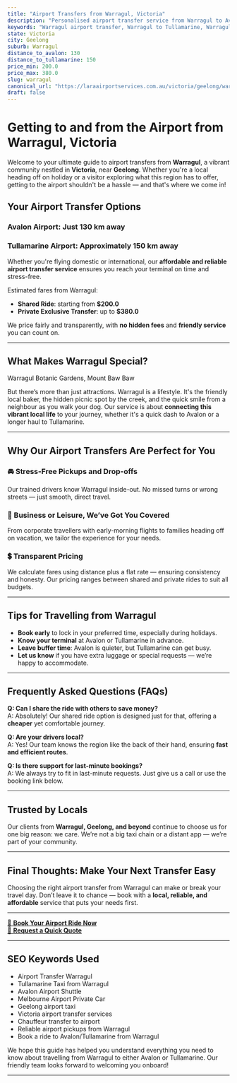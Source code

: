 ```yaml
---
title: "Airport Transfers from Warragul, Victoria"
description: "Personalised airport transfer service from Warragul to Avalon and Tullamarine airports. Enjoy a smooth, affordable ride with us!"
keywords: "Warragul airport transfer, Warragul to Tullamarine, Warragul to Avalon, airport taxi Warragul, private airport transfer Warragul, shared ride Warragul, Warragul transfers, airport shuttle Warragul, book Warragul airport taxi, affordable Warragul airport transfer, Warragul airport transfer service, airport transfer Geelong, airport transfer Melbourne, Melbourne airport taxi, airport transfers Victoria, Tullamarine airport shuttle, Avalon airport transfers, Melbourne private transfer, airport transport services Melbourne"
state: Victoria
city: Geelong
suburb: Warragul
distance_to_avalon: 130
distance_to_tullamarine: 150
price_min: 200.0
price_max: 380.0
slug: warragul
canonical_url: "https://laraairportservices.com.au/victoria/geelong/warragul/"
draft: false
---
```


# Getting to and from the Airport from Warragul, Victoria

Welcome to your ultimate guide to airport transfers from **Warragul**, a vibrant community nestled in **Victoria**, near **Geelong**. Whether you're a local heading off on holiday or a visitor exploring what this region has to offer, getting to the airport shouldn't be a hassle — and that's where we come in!

## Your Airport Transfer Options

### Avalon Airport: Just 130 km away  
### Tullamarine Airport: Approximately 150 km away

Whether you're flying domestic or international, our **affordable and reliable airport transfer service** ensures you reach your terminal on time and stress-free.

Estimated fares from Warragul:
- **Shared Ride**: starting from **$200.0**
- **Private Exclusive Transfer**: up to **$380.0**

We price fairly and transparently, with **no hidden fees** and **friendly service** you can count on.

---

## What Makes Warragul Special?

Warragul Botanic Gardens, Mount Baw Baw

But there’s more than just attractions. Warragul is a lifestyle. It's the friendly local baker, the hidden picnic spot by the creek, and the quick smile from a neighbour as you walk your dog. Our service is about **connecting this vibrant local life** to your journey, whether it's a quick dash to Avalon or a longer haul to Tullamarine.

---

## Why Our Airport Transfers Are Perfect for You

### 🚘 Stress-Free Pickups and Drop-offs
Our trained drivers know Warragul inside-out. No missed turns or wrong streets — just smooth, direct travel.

### 💼 Business or Leisure, We’ve Got You Covered
From corporate travellers with early-morning flights to families heading off on vacation, we tailor the experience for your needs.

### 💲 Transparent Pricing
We calculate fares using distance plus a flat rate — ensuring consistency and honesty. Our pricing ranges between shared and private rides to suit all budgets.

---

## Tips for Travelling from Warragul

- **Book early** to lock in your preferred time, especially during holidays.
- **Know your terminal** at Avalon or Tullamarine in advance.
- **Leave buffer time**: Avalon is quieter, but Tullamarine can get busy.
- **Let us know** if you have extra luggage or special requests — we’re happy to accommodate.

---

## Frequently Asked Questions (FAQs)

**Q: Can I share the ride with others to save money?**  
A: Absolutely! Our shared ride option is designed just for that, offering a **cheaper** yet comfortable journey.

**Q: Are your drivers local?**  
A: Yes! Our team knows the region like the back of their hand, ensuring **fast and efficient routes**.

**Q: Is there support for last-minute bookings?**  
A: We always try to fit in last-minute requests. Just give us a call or use the booking link below.

---

## Trusted by Locals

Our clients from **Warragul, Geelong, and beyond** continue to choose us for one big reason: we care. We’re not a big taxi chain or a distant app — we’re part of your community.

---

## Final Thoughts: Make Your Next Transfer Easy

Choosing the right airport transfer from Warragul can make or break your travel day. Don’t leave it to chance — book with a **local, reliable, and affordable** service that puts your needs first.

---

[📅 **Book Your Airport Ride Now**](https://laraairportservices.square.site/s/appointments)  
[📧 **Request a Quick Quote**](https://laraairportservices.square.site/contact-us)

---

## SEO Keywords Used
- Airport Transfer Warragul
- Tullamarine Taxi from Warragul
- Avalon Airport Shuttle
- Melbourne Airport Private Car
- Geelong airport taxi
- Victoria airport transfer services
- Chauffeur transfer to airport
- Reliable airport pickups from Warragul
- Book a ride to Avalon/Tullamarine from Warragul

We hope this guide has helped you understand everything you need to know about travelling from Warragul to either Avalon or Tullamarine. Our friendly team looks forward to welcoming you onboard!

---
